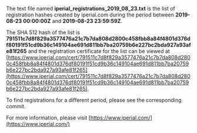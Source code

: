 The text file named **iperial_registrations_2019_08_23.txt** is the list of registration hashes created by iperial.com during the period between **2019-08-23 00:00:00Z** and **2019-08-23 23:59:59Z**.

The SHA 512 hash of the list is **791511c7d8f829a3577476a21c7b7da808d2800c458fbb8a84f4801d376df80191f51cd9b36c149104ae691d811bb7ba20759b6e227bc2bda927a93afe81f265** and the registration certificate for the list can be viewed at [https://www.iperial.com/cert/791511c7d8f829a3577476a21c7b7da808d2800c458fbb8a84f4801d376df80191f51cd9b36c149104ae691d811bb7ba20759b6e227bc2bda927a93afe81f265](https://www.iperial.com/cert/791511c7d8f829a3577476a21c7b7da808d2800c458fbb8a84f4801d376df80191f51cd9b36c149104ae691d811bb7ba20759b6e227bc2bda927a93afe81f265).

To find registrations for a different period, please see the corresponding commit.

For more information, please visit [https://www.iperial.com/](https://www.iperial.com/)
